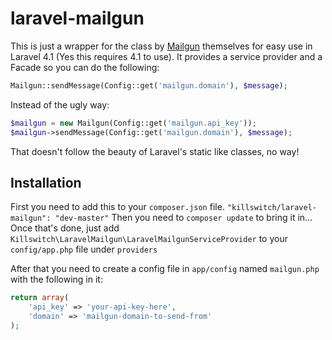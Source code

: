 laravel-mailgun
===============

This is just a wrapper for the class by [Mailgun](https://github.com/mailgun/mailgun-php) themselves for easy use in Laravel 4.1 (Yes this requires 4.1 to use). It provides a service provider and a Facade so you can do the following:

```php
Mailgun::sendMessage(Config::get('mailgun.domain'), $message);
```

Instead of the ugly way:

```php
$mailgun = new Mailgun(Config::get('mailgun.api_key'));
$mailgun->sendMessage(Config::get('mailgun.domain'), $message);
```

That doesn't follow the beauty of Laravel's static like classes, no way!

## Installation
First you need to add this to your `composer.json` file. `"killswitch/laravel-mailgun": "dev-master"` Then you need to `composer update` to bring it in... Once that's done, just add `Killswitch\LaravelMailgun\LaravelMailgunServiceProvider` to your `config/app.php` file under `providers`

After that you need to create a config file in `app/config` named `mailgun.php` with the following in it:

```php
return array(
	'api_key' => 'your-api-key-here',
	'domain' => 'mailgun-domain-to-send-from'
);
```